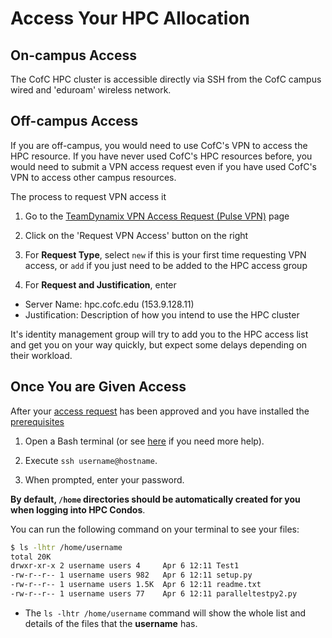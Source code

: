 # Access Your HPC Allocation

## On-campus Access
The CofC HPC cluster is accessible directly via SSH from the CofC campus wired and 'eduroam' wireless network.

## Off-campus Access
If you are off-campus, you would need to use CofC's VPN to access the HPC resource. If you have never used CofC's HPC resources before, you would need to submit a VPN access request even if you have used CofC's VPN to access other campus resources.

The process to request VPN access it
1. Go to the [TeamDynamix VPN Access Request (Pulse VPN)](https://cofc.teamdynamix.com/TDClient/Requests/ServiceDet?ID=13575) page

2. Click on the 'Request VPN Access' button on the right

3. For **Request Type**, select `new` if this is your first time requesting VPN access, or `add` if you just need to be added to the HPC access group

4. For **Request and Justification**, enter
  * Server Name: hpc.cofc.edu (153.9.128.11)
  * Justification: Description of how you intend to use the HPC cluster

It's identity management group will try to add you to the HPC access list and get you on your way quickly, but expect some delays depending on their workload.

## Once You are Given Access
After your [access request](request-access.md) has been approved and you have installed the [prerequisites](prerequisites.md)

1. Open a Bash terminal (or see [here](prerequisites.md) if you need more help).

2. Execute `ssh username@hostname`.

3. When prompted, enter your password.

**By default, `/home` directories should be automatically created for you when logging into HPC Condos**.

You can run the following command on your terminal to see your files:

```bash
$ ls -lhtr /home/username
total 20K
drwxr-xr-x 2 username users 4     Apr 6 12:11 Test1
-rw-r--r-- 1 username users 982   Apr 6 12:11 setup.py
-rw-r--r-- 1 username users 1.5K  Apr 6 12:11 readme.txt
-rw-r--r-- 1 username users 77    Apr 6 12:11 paralleltestpy2.py
```

- The `ls -lhtr /home/username` command will show the whole list and details of the files that the **username** has.
